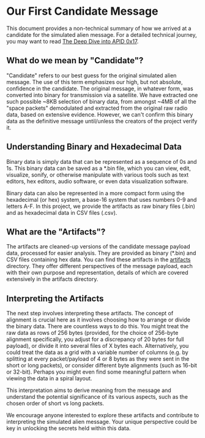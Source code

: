 # Our First Candidate Message
This document provides a non-technical summary of how we arrived at a candidate for the simulated alien message. For a detailed technical journey, you may want to read [The Deep Dive into APID 0x17](../APID_Streams/analysis/README.md).

## What do we mean by "Candidate"?
"Candidate" refers to our best guess for the original simulated alien message. The use of this term emphasizes our high, but not absolute, confidence in the candidate. The original message, in whatever form, was converted into binary for transmission via a satellite. We have extracted one such possible ~8KB selection of binary data, from amongst ~4MB of all the "space packets" demodulated and extracted from the original raw radio data, based on extensive evidence. However, we can't confirm this binary data as the definitive message until/unless the creators of the project verify it.

## Understanding Binary and Hexadecimal Data
Binary data is simply data that can be represented as a sequence of 0s and 1s. This binary data can be saved as a *.bin file, which you can view, edit, visualize, sonify, or otherwise manipulate with various tools such as text editors, hex editors, audio software, or even data visualization software.

Binary data can also be represented in a more compact form using the hexadecimal (or hex) system, a base-16 system that uses numbers 0-9 and letters A-F. In this project, we provide the artifacts as raw binary files (.bin) and as hexadecimal data in CSV files (.csv).

## What are the "Artifacts"?
The artifacts are cleaned-up versions of the candidate message payload data, processed for easier analysis. They are provided as binary (*.bin) and CSV files containing hex data. You can find these artifacts in the [artifacts](./artificats/) directory. They offer different perspectives of the message payload, each with their own purpose and representation, details of which are covered extensively in the artifacts directory.

## Interpreting the Artifacts
The next step involves interpreting these artifacts. The concept of alignment is crucial here as it involves choosing how to arrange or divide the binary data. There are countless ways to do this. You might treat the raw data as rows of 256 bytes (provided, for the choice of 256-byte alignment specifically, you adjust for a discrepancy of 20 bytes for full payload), or divide it into several files of X bytes each. Alternatively, you could treat the data as a grid with a variable number of columns (e.g. by splitting at every packet/payload of 4 or 8 bytes as they were sent in the short or long packets), or consider different byte alignments (such as 16-bit or 32-bit). Perhaps you might even find some meaningful pattern when viewing the data in a spiral layout.

This interpretation aims to derive meaning from the message and understand the potential significance of its various aspects, such as the chosen order of short vs long packets.

We encourage anyone interested to explore these artifacts and contribute to interpreting the simulated alien message. Your unique perspective could be key in unlocking the secrets held within this data.
